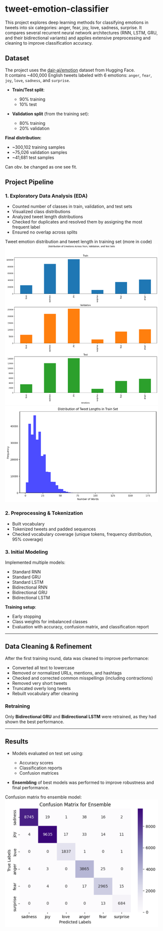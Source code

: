 # tweet-emotion-classifier
This project explores deep learning methods for classifying emotions in tweets into six categories: anger, fear, joy, love, sadness, surprise.
It compares several recurrent neural network architectures (RNN, LSTM, GRU, and their bidirectional variants) and applies extensive preprocessing and cleaning to improve classification accuracy.

## Dataset

The project uses the [dair-ai/emotion](https://huggingface.co/datasets/dair-ai/emotion) dataset from Hugging Face.  
It contains ~400,000 English tweets labeled with 6 emotions: `anger`, `fear`, `joy`, `love`, `sadness`, and `surprise`.

- **Train/Test split**:  
  - 90% training  
  - 10% test  

- **Validation split** (from the training set):  
  - 80% training  
  - 20% validation  

**Final distribution:**  
- ~300,102 training samples  
- ~75,026 validation samples  
- ~41,681 test samples  

Can obv. be changed as one see fit.

## Project Pipeline

### 1. Exploratory Data Analysis (EDA)
- Counted number of classes in train, validation, and test sets  
- Visualized class distributions  
- Analyzed tweet length distributions  
- Checked for duplicates and resolved them by assigning the most frequent label  
- Ensured no overlap across splits  

Tweet emotion distribution and tweet length in training set (more in code)
![confusionmatrix](docs/tweet_ss_01.png)
![confusionmatrix](docs/tweet_ss_02.png)

### 2. Preprocessing & Tokenization
- Built vocabulary  
- Tokenized tweets and padded sequences  
- Checked vocabulary coverage (unique tokens, frequency distribution, 95% coverage)  

### 3. Initial Modeling
Implemented multiple models:
- Standard RNN  
- Standard GRU  
- Standard LSTM  
- Bidirectional RNN  
- Bidirectional GRU  
- Bidirectional LSTM  

**Training setup**:  
- Early stopping  
- Class weights for imbalanced classes  
- Evaluation with accuracy, confusion matrix, and classification report  

---

## Data Cleaning & Refinement

After the first training round, data was cleaned to improve performance:
- Converted all text to lowercase  
- Removed or normalized URLs, mentions, and hashtags  
- Checked and corrected common misspellings (including contractions)  
- Removed very short tweets  
- Truncated overly long tweets  
- Rebuilt vocabulary after cleaning  

### Retraining
Only **Bidirectional GRU** and **Bidirectional LSTM** were retrained, as they had shown the best performance.  

---

## Results

- Models evaluated on test set using:
  - Accuracy scores  
  - Classification reports  
  - Confusion matrices  

- **Ensembling** of best models was performed to improve robustness and final performance.  

Confusion matrix fro ensemble model:
![confusionmatrix](docs/tweet_ss_03.png)






